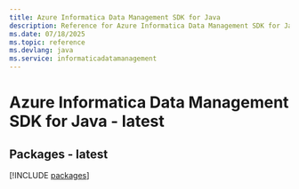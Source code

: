 ```yaml
---
title: Azure Informatica Data Management SDK for Java
description: Reference for Azure Informatica Data Management SDK for Java
ms.date: 07/18/2025
ms.topic: reference
ms.devlang: java
ms.service: informaticadatamanagement
---
```

# Azure Informatica Data Management SDK for Java - latest
## Packages - latest
[!INCLUDE [packages](informatica-data-management-index.md)]